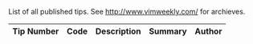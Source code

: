 List of all published tips. See http://www.vimweekly.com/ for archieves.

| **Tip Number** | **Code** | **Description** | **Summary** | **Author** |
| :------------- | :------- | :-------------- | :---------- | :--------- |

